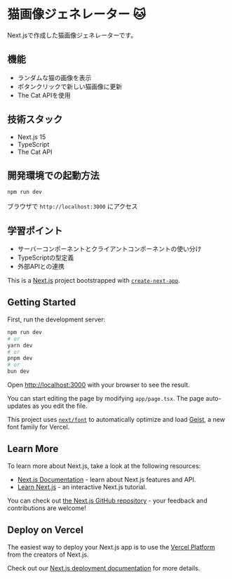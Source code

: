 # 猫画像ジェネレーター 🐱

Next.jsで作成した猫画像ジェネレーターです。

## 機能

- ランダムな猫の画像を表示
- ボタンクリックで新しい猫画像に更新
- The Cat APIを使用

## 技術スタック

- Next.js 15
- TypeScript
- The Cat API

## 開発環境での起動方法

```bash
npm run dev
```

ブラウザで `http://localhost:3000` にアクセス

## 学習ポイント

- サーバーコンポーネントとクライアントコンポーネントの使い分け
- TypeScriptの型定義
- 外部APIとの連携

This is a [Next.js](https://nextjs.org) project bootstrapped with [`create-next-app`](https://nextjs.org/docs/app/api-reference/cli/create-next-app).

## Getting Started

First, run the development server:

```bash
npm run dev
# or
yarn dev
# or
pnpm dev
# or
bun dev
```

Open [http://localhost:3000](http://localhost:3000) with your browser to see the result.

You can start editing the page by modifying `app/page.tsx`. The page auto-updates as you edit the file.

This project uses [`next/font`](https://nextjs.org/docs/app/building-your-application/optimizing/fonts) to automatically optimize and load [Geist](https://vercel.com/font), a new font family for Vercel.

## Learn More

To learn more about Next.js, take a look at the following resources:

- [Next.js Documentation](https://nextjs.org/docs) - learn about Next.js features and API.
- [Learn Next.js](https://nextjs.org/learn) - an interactive Next.js tutorial.

You can check out [the Next.js GitHub repository](https://github.com/vercel/next.js) - your feedback and contributions are welcome!

## Deploy on Vercel

The easiest way to deploy your Next.js app is to use the [Vercel Platform](https://vercel.com/new?utm_medium=default-template&filter=next.js&utm_source=create-next-app&utm_campaign=create-next-app-readme) from the creators of Next.js.

Check out our [Next.js deployment documentation](https://nextjs.org/docs/app/building-your-application/deploying) for more details.
